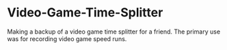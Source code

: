 Video-Game-Time-Splitter
========================
Making a backup of a video game time splitter for a friend. The primary use was for recording video game speed runs.

